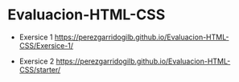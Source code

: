 # Evaluacion-HTML-CSS

- Exersice 1
https://perezgarridogilb.github.io/Evaluacion-HTML-CSS/Exersice-1/

- Exersice 2
https://perezgarridogilb.github.io/Evaluacion-HTML-CSS/starter/
